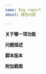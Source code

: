 ```yaml
---
name: Bug report
about: 报告问题

---
```


**关于哪一项功能**
<!-- 例如夜间模式 -->


**问题描述**
<!-- 如何重现此问题 -->


**脚本版本**
<!-- 例如正式版1.5.22 -->


**附加截图**
